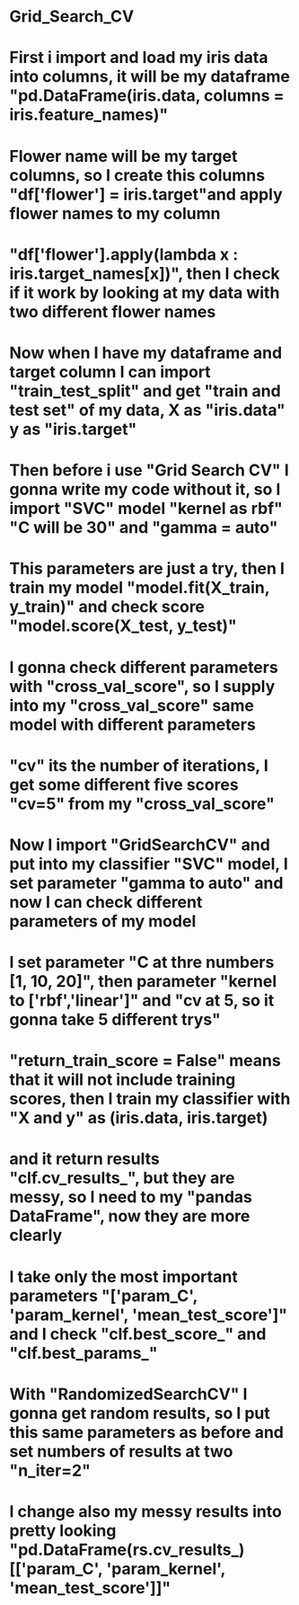 # Grid_Search_CV
# First i import and load my iris data into columns, it will be my dataframe "pd.DataFrame(iris.data, columns = iris.feature_names)"
# Flower name will be my target columns, so I create this columns "df['flower'] = iris.target"and apply flower names to my column
# "df['flower'].apply(lambda x : iris.target_names[x])", then I check if it work by looking at my data with two different flower names 
# Now when I have my dataframe and target column I can import "train_test_split" and get "train and test set" of my data, X as "iris.data" y as "iris.target"
# Then before i use "Grid Search CV" I gonna write my code without it, so I import "SVC" model "kernel as rbf" "C will be 30" and "gamma = auto"
# This parameters are just a try, then I train my model "model.fit(X_train, y_train)" and check score "model.score(X_test, y_test)"
# I gonna check different parameters with "cross_val_score", so I supply into my "cross_val_score" same model with different parameters
# "cv" its the number of iterations, I get some different five scores "cv=5" from my "cross_val_score"
# Now I import "GridSearchCV" and put into my classifier "SVC" model, I set parameter "gamma to auto" and now I can check different parameters of my model 
# I set parameter "C at thre numbers [1, 10, 20]", then parameter "kernel to ['rbf','linear']" and "cv at 5, so it gonna take 5 different trys"
# "return_train_score = False" means that it will not include training scores, then I train my classifier with "X and y" as (iris.data, iris.target)
# and it return results "clf.cv_results_", but they are messy, so I need to my "pandas DataFrame", now they are more clearly
# I take only the most important parameters "['param_C', 'param_kernel', 'mean_test_score']" and I check "clf.best_score_" and "clf.best_params_"
# With "RandomizedSearchCV" I gonna get random results, so I put this same parameters as before and set numbers of results at two "n_iter=2"
# I change also my messy results into pretty looking "pd.DataFrame(rs.cv_results_)[['param_C', 'param_kernel', 'mean_test_score']]"
